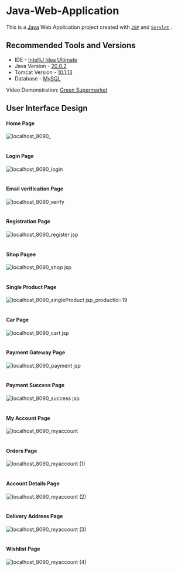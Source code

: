 # Java-Web-Application

This is a [Java](https://www.oracle.com/java/) Web Application project created with [`JSP`](https://www.oracle.com/java/technologies/jspt.html) and [`Servlet`](https://www.oracle.com/java/technologies/java-servlet-tec.html) .

## Recommended Tools and Versions

- IDE - [IntelliJ Idea Ultimate](https://www.jetbrains.com/idea/download/download-thanks.html?platform=windows)  
- Java Version - [20.0.2](https://download.oracle.com/java/20/archive/jdk-20.0.2_windows-x64_bin.exe) 
- Tomcat Version - [10.1.13](https://drive.google.com/file/d/1zO0vtSOtE-Y8NHQbLVx8MWzkZV8a1Blf/view?usp=sharing)
- Database - [MySQL](https://www.mysql.com/)

Video Demonstration: [Green Supermarket](https://youtu.be/JWyT6T8ESxc)<br/>

## User Interface Design
<h4>Home Page</h4>

![localhost_8090_](https://github.com/damithadev/Green-Supermarket-WebApplication/assets/104585591/e74ae948-145a-48b3-bed0-aa124804ca77) 
<br> <br>
<h4>Login Page</h4>

![localhost_8090_login](https://github.com/damithadev/Green-Supermarket-WebApplication/assets/104585591/f4f96e47-4d82-4fbd-90f1-55abc767d4cf)
<br> <br>
<h4>Email verification Page</h4>

![localhost_8090_verify](https://github.com/damithadev/Green-Supermarket-WebApplication/assets/104585591/ecfd68e9-61cd-40aa-b506-236cfedf99b4)
<br> <br>
<h4>Registration Page</h4>

![localhost_8090_register jsp](https://github.com/damithadev/Green-Supermarket-WebApplication/assets/104585591/7035d1a7-b701-4458-8994-a353cd7855ef)
<br> <br>
<h4>Shop Pagee</h4>

![localhost_8090_shop jsp](https://github.com/damithadev/Green-Supermarket-WebApplication/assets/104585591/28f58faa-3bea-46a5-b8fb-549073097b14)
<br> <br>
<h4>Single Product Page</h4>

![localhost_8090_singleProduct jsp_productId=19](https://github.com/damithadev/Green-Supermarket-WebApplication/assets/104585591/a99dadf4-1578-42a9-a3ff-bd1f730ba937)
<br> <br>
<h4>Car Page</h4>

![localhost_8090_cart jsp](https://github.com/damithadev/Green-Supermarket-WebApplication/assets/104585591/b61aa596-2023-4c84-82c9-dd6e5c75ecf8)
<br> <br>
<h4>Payment Gateway Page</h4>

![localhost_8090_payment jsp](https://github.com/damithadev/Green-Supermarket-WebApplication/assets/104585591/ac9f3b06-8d3d-44d8-b3d8-aaa571d22a7e)
<br> <br>
<h4>Payment Success Page</h4>

![localhost_8090_success jsp](https://github.com/damithadev/Green-Supermarket-WebApplication/assets/104585591/3db14268-dd17-4aff-b651-b9fb95f8d0d2)
<br> <br>
<h4>My Account Page</h4>

![localhost_8090_myaccount](https://github.com/damithadev/Green-Supermarket-WebApplication/assets/104585591/209f7574-6d3a-4472-bb1b-05f9cba73715)
<br> <br>
<h4>Orders Page</h4>

![localhost_8090_myaccount (1)](https://github.com/damithadev/Green-Supermarket-WebApplication/assets/104585591/c70ae95c-1de6-4461-877e-13f72a9062e9)
<br> <br>
<h4>Account Details Page</h4>

![localhost_8090_myaccount (2)](https://github.com/damithadev/Green-Supermarket-WebApplication/assets/104585591/e426d0bf-a7e5-40be-89ee-c7e89b78cfd7)
<br> <br>
<h4>Delivery Address Page</h4>

![localhost_8090_myaccount (3)](https://github.com/damithadev/Green-Supermarket-WebApplication/assets/104585591/549f476c-5079-4be0-9818-a253868028d2)
<br> <br>
<h4>Wishlist Page</h4>

![localhost_8090_myaccount (4)](https://github.com/damithadev/Green-Supermarket-WebApplication/assets/104585591/d2a8770e-54f9-4d45-9d3a-e86ae3fe6196)
